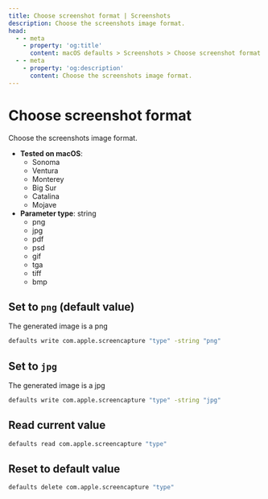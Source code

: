```yaml
---
title: Choose screenshot format | Screenshots
description: Choose the screenshots image format.
head:
  - - meta
    - property: 'og:title'
      content: macOS defaults > Screenshots > Choose screenshot format
  - - meta
    - property: 'og:description'
      content: Choose the screenshots image format.
---
```


# Choose screenshot format

Choose the screenshots image format.

- **Tested on macOS**:
  - Sonoma
  - Ventura
  - Monterey
  - Big Sur
  - Catalina
  - Mojave
- **Parameter type**: string
  - png
  - jpg
  - pdf
  - psd
  - gif
  - tga
  - tiff
  - bmp

## Set to `png` (default value)

The generated image is a png

```bash
defaults write com.apple.screencapture "type" -string "png"
```

## Set to `jpg`

The generated image is a jpg

```bash
defaults write com.apple.screencapture "type" -string "jpg"
```

## Read current value

```bash
defaults read com.apple.screencapture "type"
```

## Reset to default value

```bash
defaults delete com.apple.screencapture "type"
```
